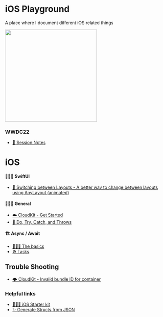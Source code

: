 # iOS Playground
A place where I document different iOS related things

<img width="300" src="https://user-images.githubusercontent.com/12765774/164473461-d4f5ce13-5cb8-43e7-be93-7304110a0a69.gif">

### WWDC22 

* [📝 Session Notes](https://github.com/HugoPrinsloo/iOS-Playground/tree/develop/WWDC22)

# iOS

#### 👨🏻‍🎨 SwiftUI
* [📐 Switching between Layouts - A better way to change between layouts using AnyLayout (animated)](https://github.com/HugoPrinsloo/iOS-Playground/blob/develop/iOS/Switching%20SwiftUI%20Layouts.md)

#### 👨🏻‍🏭 General 
* [☁️ CloudKit - Get Started](https://github.com/HugoPrinsloo/iOS-Playground/blob/develop/iOS/CloudKit%20-%20Get%20started.md)
* [🏸 Do, Try, Catch, and Throws](https://github.com/HugoPrinsloo/iOS-Playground/blob/develop/iOS/Do%2C%20Try%2C%20Catch%2C%20and%20Throws%20in%20Swift.md)

#### 🏗 Async / Await 
* [👷🏼‍♂️ The basics](https://github.com/HugoPrinsloo/iOS-Playground/blob/develop/iOS/Async:Await%20Basics.md)
* [⚙️ Tasks](https://github.com/HugoPrinsloo/iOS-Playground/blob/develop/iOS/Async:Await%20Task.md)

## Trouble Shooting
* [🌩 CloudKit - Invalid bundle ID for container](https://github.com/HugoPrinsloo/iOS-Playground/blob/develop/Trouble%20Shooting/Cloudkit%20issues.md)

### Helpful links
* [💁🏻‍♂️ iOS Starter kit](https://github.com/jrasmusson/ios-starter-kit)
* [✨ Generate Structs from JSON](https://app.quicktype.io)




